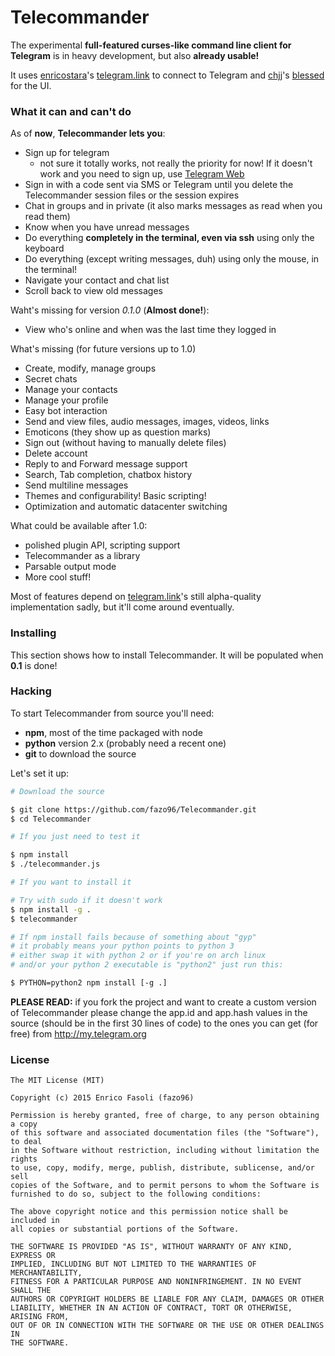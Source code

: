 # Telecommander

The experimental __full-featured curses-like command line client for Telegram__ is in heavy development, but also __already usable!__

It uses [enricostara](http://github.com/enricostara)'s [telegram.link](http://github.com/enricostara/telegram.link) to connect to Telegram and [chjj](http://github.com/chjj)'s [blessed](http://github.com/chjj/blessed) for the UI.

### What it can and can't do

As of __now__, __Telecommander lets you__:

- Sign up for telegram
    - not sure it totally works, not really the priority for now! If it doesn't work and you need to sign up, use [Telegram Web](http://web.telegram.org)
- Sign in with a code sent via SMS or Telegram until you delete the Telecommander session files or the session expires
- Chat in groups and in private (it also marks messages as read when you read them)
- Know when you have unread messages
- Do everything __completely in the terminal, even via ssh__ using only the keyboard
- Do everything (except writing messages, duh) using only the mouse, in the terminal!
- Navigate your contact and chat list
- Scroll back to view old messages

Waht's missing for version _0.1.0_ (__Almost done!__):

- View who's online and when was the last time they logged in

What's missing (for future versions up to 1.0)

- Create, modify, manage groups
- Secret chats
- Manage your contacts
- Manage your profile
- Easy bot interaction
- Send and view files, audio messages, images, videos, links
- Emoticons (they show up as question marks)
- Sign out (without having to manually delete files)
- Delete account
- Reply to and Forward message support
- Search, Tab completion, chatbox history
- Send multiline messages
- Themes and configurability! Basic scripting!
- Optimization and automatic datacenter switching

What could be available after 1.0:

- polished plugin API, scripting support
- Telecommander as a library
- Parsable output mode
- More cool stuff!

Most of features depend on [telegram.link](http://telegram.link)'s still alpha-quality implementation sadly, but it'll come around eventually.

### Installing

This section shows how to install Telecommander. It will be populated when __0.1__ is done!

### Hacking

To start Telecommander from source you'll need:

- __npm__, most of the time packaged with node
- __python__ version 2.x (probably need a recent one)
- __git__ to download the source

Let's set it up:

```sh
# Download the source

$ git clone https://github.com/fazo96/Telecommander.git
$ cd Telecommander

# If you just need to test it

$ npm install
$ ./telecommander.js

# If you want to install it

# Try with sudo if it doesn't work
$ npm install -g .
$ telecommander

# If npm install fails because of something about "gyp"
# it probably means your python points to python 3
# either swap it with python 2 or if you're on arch linux
# and/or your python 2 executable is "python2" just run this:

$ PYTHON=python2 npm install [-g .]
```

__PLEASE READ:__ if you fork the project and want to create a custom version of
Telecommander please change the app.id and app.hash values in the source
(should be in the first 30 lines of code) to the ones you can get
(for free) from http://my.telegram.org

### License

    The MIT License (MIT)

    Copyright (c) 2015 Enrico Fasoli (fazo96)

    Permission is hereby granted, free of charge, to any person obtaining a copy
    of this software and associated documentation files (the "Software"), to deal
    in the Software without restriction, including without limitation the rights
    to use, copy, modify, merge, publish, distribute, sublicense, and/or sell
    copies of the Software, and to permit persons to whom the Software is
    furnished to do so, subject to the following conditions:

    The above copyright notice and this permission notice shall be included in
    all copies or substantial portions of the Software.

    THE SOFTWARE IS PROVIDED "AS IS", WITHOUT WARRANTY OF ANY KIND, EXPRESS OR
    IMPLIED, INCLUDING BUT NOT LIMITED TO THE WARRANTIES OF MERCHANTABILITY,
    FITNESS FOR A PARTICULAR PURPOSE AND NONINFRINGEMENT. IN NO EVENT SHALL THE
    AUTHORS OR COPYRIGHT HOLDERS BE LIABLE FOR ANY CLAIM, DAMAGES OR OTHER
    LIABILITY, WHETHER IN AN ACTION OF CONTRACT, TORT OR OTHERWISE, ARISING FROM,
    OUT OF OR IN CONNECTION WITH THE SOFTWARE OR THE USE OR OTHER DEALINGS IN
    THE SOFTWARE.
